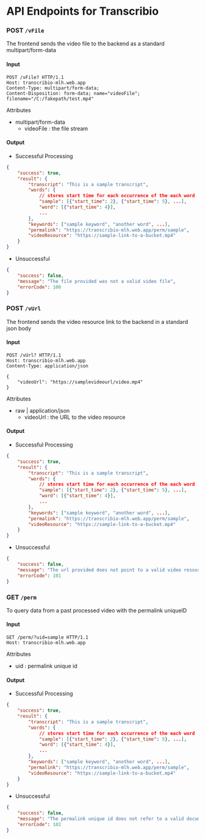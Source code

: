 # API Endpoints for Transcribio

### **POST** `/vFile`

The frontend sends the video file to the backend as a standard multipart/form-data

#### Input

```HTTP
POST /vFile? HTTP/1.1
Host: transcribio-mlh.web.app
Content-Type: multipart/form-data;
Content-Disposition: form-data; name="videoFile"; filename="/C:/fakepath/test.mp4"
```

Attributes

- multipart/form-data
  - videoFile : the file stream

#### Output

- Successful Processing

```json
{
    "success": true,
    "result": {
        "transcript": "This is a sample transcript",
        "words": {
            // stores start time for each occurrence of the each word 
            "sample": [{"start_time": 2}, {"start_time": 5}, ...], 
            "word": [{"start_time": 4}],
            ...
        },
        "keywords": ["sample keyword", "another word", ...],
        "permalink": "https://transcribio-mlh.web.app/perm/sample",
        "videoResource": "https://sample-link-to-a-bucket.mp4"
    }
}
```

- Unsuccessful 

```json
{
    "success": false,
    "message": "The file provided was not a valid video file",
    "errorCode": 100
}
```

### **POST** `/vUrl`

The frontend sends the video resource link to the backend in a standard json body

#### Input

```HTTP
POST /vUrl? HTTP/1.1
Host: transcribio-mlh.web.app
Content-Type: application/json

{
    "videoUrl": "https://samplevideourl/video.mp4"
}
```

Attributes

- raw | application/json
  - videoUrl : the URL to the video resource

#### Output

- Successful Processing

```json
{
    "success": true,
    "result": {
        "transcript": "This is a sample transcript",
        "words": {
            // stores start time for each occurrence of the each word 
            "sample": [{"start_time": 2}, {"start_time": 5}, ...], 
            "word": [{"start_time": 4}],
            ...
        },
        "keywords": ["sample keyword", "another word", ...],
        "permalink": "https://transcribio-mlh.web.app/perm/sample",
        "videoResource": "https://sample-link-to-a-bucket.mp4"
    }
}
```

- Unsuccessful 

```json
{
    "success": false,
    "message": "The url provided does not point to a valid video resource",
    "errorCode": 101
}
```

### **GET** `/perm`

To query data from a past processed video with the permalink uniqueID

#### Input

```HTTP
GET /perm/?uid=sample HTTP/1.1
Host: transcribio-mlh.web.app
```

Attributes

- uid : permalink unique id

#### Output

- Successful Processing

```json
{
    "success": true,
    "result": {
        "transcript": "This is a sample transcript",
        "words": {
            // stores start time for each occurrence of the each word 
            "sample": [{"start_time": 2}, {"start_time": 5}, ...], 
            "word": [{"start_time": 4}],
            ...
        },
        "keywords": ["sample keyword", "another word", ...],
        "permalink": "https://transcribio-mlh.web.app/perm/sample",
        "videoResource": "https://sample-link-to-a-bucket.mp4"
    }
}
```

- Unsuccessful 

```json
{
    "success": false,
    "message": "The permalink unique id does not refer to a valid document",
    "errorCode": 102
}
```